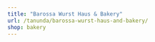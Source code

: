 ```yaml
---
title: "Barossa Wurst Haus & Bakery"
url: /tanunda/barossa-wurst-haus-and-bakery/
shop: bakery
---
```

